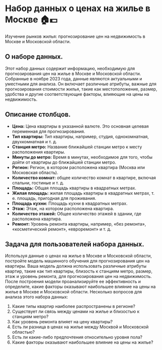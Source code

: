 # Набор данных о ценах на жилье в Москве 🏠💵
Изучение рынков жилья: прогнозирование цен на недвижимость в Москве и Московской области.

## О наборе данных.
Этот набор данных содержит информацию, необходимую для прогнозирования цен на жилье в Москве и Московской области. Собранные в ноябре 2023 года, данные являются актуальными и уместными для анализа. Он включает различные атрибуты, важные для прогнозирования стоимости жилья, такие как местоположение, размер, удобства и другие соответствующие факторы, влияющие на цены на недвижимость.

## Описание столбцов.
  * **Цена:** Цена квартиры в указанной валюте. Это основная целевая переменная для прогнозирования.
  * **Тип квартиры:** Тип квартиры, например, студия, однокомнатная, двухкомнатная и т. д.
  * **Станция метро:** Название ближайшей станции метро к месту расположения квартиры.
  * **Минуты до метро:** Время в минутах, необходимое для того, чтобы дойти от квартиры до ближайшей станции метро.
  * **Регион:** Регион, в котором расположена квартира (Москва или Московская область).
  * **Количество комнат:** общее количество комнат в квартире, включая спальни, гостиные и т. д.
  * **Площадь:** Общая площадь квартиры в квадратных метрах.
  * **Жилая площадь:** жилая площадь квартиры в квадратных метрах, т. е. площадь, пригодная для проживания.
  * **Площадь кухни:** Площадь кухни в квадратных метрах.
  * **Этаж:** Этаж, на котором расположена квартира.
  * **Количество этажей:** Общее количество этажей в здании, где расположена квартира.
  * **Ремонт:** Уровень ремонта квартиры, например, «без ремонта», «косметический ремонт», «евроремонт» и т. д.

## Задача для пользователей набора данных.
Используя данные о ценах на жилье в Москве и Московской области, постройте модель машинного обучения для прогнозирования цен на квартиры. Ваша модель должна использовать различные атрибуты квартир, такие как тип квартиры, близость к станциям метро, ​​размер, этаж и уровень ремонта, для прогнозирования цен на недвижимость. После построения модели проанализируйте ее эффективность и определите, какие факторы оказывают наибольшее влияние на цены на жилье в Москве и Московской области.
Несколько вопросов для анализа этого набора данных:
1. Какие типы квартир наиболее распространены в регионе?
2. Существует ли связь между ценами на жилье и близостью к станциям метро?
3. Как уровень ремонта влияет на цену квартиры?
4. Есть ли разница в ценах на жилье между Москвой и Московской областью?
5. Есть ли какие-либо предпочтения относительно уровня пола?
6. Какие факторы оказывают наибольшее влияние на цены на жилье?
